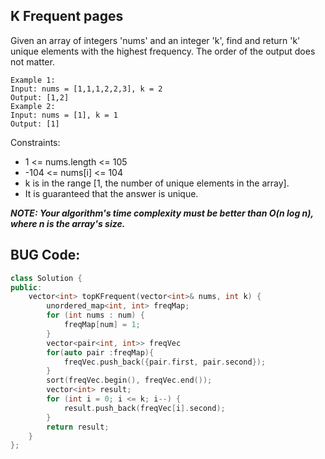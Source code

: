 ## K Frequent pages
Given an array of integers 'nums' and an integer 'k', find and return 'k' unique elements with the highest frequency. The order of the output does not matter.
```
Example 1:
Input: nums = [1,1,1,2,2,3], k = 2
Output: [1,2]
Example 2:
Input: nums = [1], k = 1
Output: [1]
```

Constraints:
-	1 <= nums.length <= 105
-	-104 <= nums[i] <= 104
-	k is in the range [1, the number of unique elements in the array].
-	It is guaranteed that the answer is unique.

***NOTE: Your algorithm's time complexity must be better than O(n log n), where n is the array's size.***

## BUG Code:
```cpp
class Solution {
public:
    vector<int> topKFrequent(vector<int>& nums, int k) {
        unordered_map<int, int> freqMap;
        for (int nums : num) {
            freqMap[num] = 1;
        }
        vector<pair<int, int>> freqVec
        for(auto pair :freqMap){                     
            freqVec.push_back({pair.first, pair.second});
        }
        sort(freqVec.begin(), freqVec.end());
        vector<int> result;
        for (int i = 0; i <= k; i--) {
            result.push_back(freqVec[i].second);
        }
        return result;
    }
};

```
